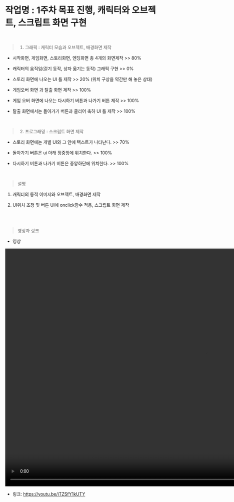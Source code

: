 
# 작업명 : 1주차 목표 진행, 캐릭터와 오브젝트, 스크립트 화면 구현

<br>

> 1) 그래픽 : 캐릭터 모습과 오브젝트, 배경화면 제작

- 시작화면, 게임화면, 스토리화면, 엔딩화면 총 4개의 화면제작  >> 80%

- 캐릭터의 움직임(걷기 동작, 상자 옮기는 동작) 그래픽 구현   >> 0%

- 스토리 화면에 나오는 UI 틀 제작   >> 20% (위치 구상을 약간만 해 놓은 상태)  



- 게임오버 화면 과 탈출 화면 제작   >> 100%

- 게임 오버 화면에 나오는 다시하기 버튼과 나가기 버튼 제작   >> 100%

- 탈출 화면에서는 돌아가기 버튼과 클리어 축하 UI 틀 제작   >> 100%


<br>


> 2) 프로그래밍 : 스크립트 화면 제작

- 스토리 화면에는 개별 UI와 그 안에 텍스트가 나타난다.  >> 70% 

- 돌아가기 버튼은 ui 아래 정중앙에 위치한다.   >> 100%

- 다시하기 버튼과 나가기 버튼은 중앙하단에 위치한다.   >> 100%

<br>

> 설명  

1) 캐릭터의 동적 이미지와 오브젝트, 배경화면 제작

2) UI위치 조정 및 버튼 UI에 onclick함수 적용, 스크립트 화면 제작

<br><br>

> 영상과 링크

- 영상
<video controls width="1280" height="760">
<source src="2주차.mp4" type="video/mp4">

    Sorry, your browser doesn't support embedded videos.

</video>

- 링크: https://youtu.be/iTZSfY1kUTY
